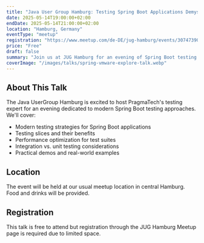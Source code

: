 ```yaml
---
title: "Java User Group Hamburg: Testing Spring Boot Applications Demystified"
date: 2025-05-14T19:00:00+02:00
endDate: 2025-05-14T21:00:00+02:00
location: "Hamburg, Germany"
eventType: "meetup"
registration: "https://www.meetup.com/de-DE/jug-hamburg/events/307473906/"
price: "Free"
draft: false
summary: "Join us at JUG Hamburg for an evening of Spring Boot testing insights and best practices."
coverImage: "/images/talks/spring-vmware-explore-talk.webp"
---
```


## About This Talk

The Java UserGroup Hamburg is excited to host PragmaTech's testing expert for an evening dedicated to modern Spring Boot testing approaches. We'll cover:

- Modern testing strategies for Spring Boot applications
- Testing slices and their benefits
- Performance optimization for test suites
- Integration vs. unit testing considerations
- Practical demos and real-world examples

## Location

The event will be held at our usual meetup location in central Hamburg. Food and drinks will be provided.

## Registration

This talk is free to attend but registration through the JUG Hamburg Meetup page is required due to limited space.
